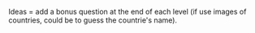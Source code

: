 Ideas = add a bonus question at the end of each level (if use images of countries, could be to guess the countrie's name).